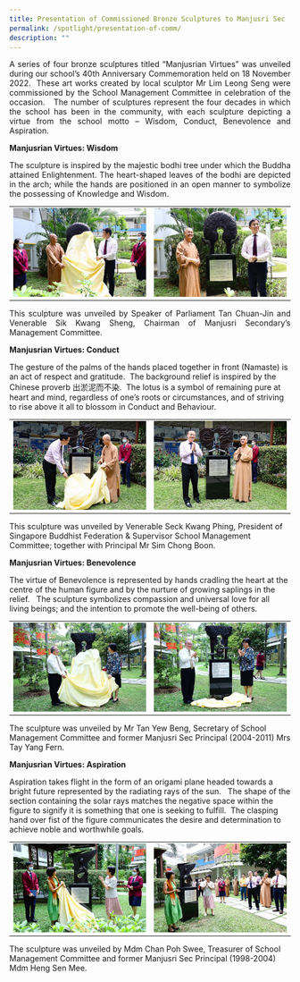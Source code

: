 ```yaml
---
title: Presentation of Commissioned Bronze Sculptures to Manjusri Sec
permalink: /spotlight/presentation-of-comm/
description: ""
---
```

<p style="text-align: justify;">A series of four bronze sculptures titled “Manjusrian Virtues” was unveiled during our school’s 40th Anniversary Commemoration held on 18 November 2022.&nbsp; These art works created by local sculptor Mr Lim Leong Seng were commissioned by the School Management Committee in celebration of the occasion.&nbsp;&nbsp; The number of sculptures represent the four decades in which the school has been in the community, with each sculpture depicting a virtue from the school motto – Wisdom, Conduct, Benevolence and Aspiration.</p>
 
**Manjusrian Virtues: Wisdom**  
	
<p style="text-align: justify;">The sculpture is inspired by the majestic bodhi tree under which the Buddha attained Enlightenment. The heart-shaped leaves of the bodhi are depicted in the arch; while the hands are positioned in an open manner to symbolize the possessing of Knowledge and Wisdom.</p>
	
	
|  |  |
| -------- | -------- | 
| ![](/images/Spotlight/Wisdom/wisdom1.jpg)   |    ![](/images/Spotlight/Wisdom/wisdom2.jpg)|

<p style="text-align: justify;">This sculpture was unveiled by Speaker of Parliament Tan Chuan-Jin and Venerable Sik Kwang Sheng, Chairman of Manjusri Secondary’s Management Committee.</p>
  
**Manjusrian Virtues: Conduct**  
 
The gesture of the palms of the hands placed together in front (Namaste) is an act of respect and gratitude.&nbsp; The background relief is inspired by the Chinese proverb 出淤泥而不染.&nbsp; The lotus is a symbol of remaining pure at heart and mind, regardless of one’s roots or circumstances, and of striving to rise above it all to blossom in Conduct and Behaviour.
	

|  |  |
| -------- | -------- | 
| ![](/images/Spotlight/Wisdom/wisdom3.jpg)   |    ![](/images/Spotlight/Wisdom/wisdom4.jpg)|

This sculpture was unveiled by Venerable Seck Kwang Phing, President of Singapore Buddhist Federation &amp; Supervisor School Management Committee; together with Principal Mr Sim Chong Boon.

**Manjusrian Virtues: Benevolence**  
 
The virtue of Benevolence is represented by hands cradling the heart at the centre of the human figure and by the nurture of growing saplings in the relief.&nbsp;&nbsp; The sculpture symbolizes compassion and universal love for all living beings; and the intention to promote the well-being of others.

	
|  |  |
| -------- | -------- | 
| ![](/images/Spotlight/Wisdom/wisdom5.jpg)   |    ![](/images/Spotlight/Wisdom/wisdom6.jpg)|

The sculpture was unveiled by Mr Tan Yew Beng, Secretary of School Management Committee and former Manjusri Sec Principal (2004-2011) Mrs Tay Yang Fern.
  
**Manjusrian Virtues: Aspiration**  
 
Aspiration takes flight in the form of an origami plane headed towards a bright future represented by the radiating rays of the sun.&nbsp;&nbsp; The shape of the section containing the solar rays matches the negative space within the figure to signify it is something that one is seeking to fulfill.&nbsp; The clasping hand over fist of the figure communicates the desire and determination to achieve noble and worthwhile goals.

	
|  |  |
| -------- | -------- | 
| ![](/images/Spotlight/Wisdom/wisdom7.jpg)   |    ![](/images/Spotlight/Wisdom/wisdom8.jpg)|
	
The sculpture was unveiled by Mdm Chan Poh Swee, Treasurer of School Management Committee and former Manjusri Sec Principal (1998-2004) Mdm Heng Sen Mee.<p></p>
<p></p>